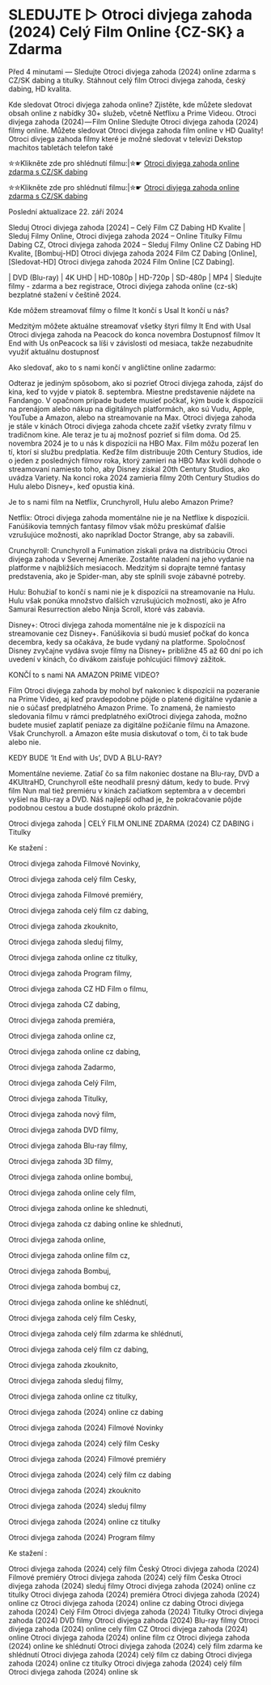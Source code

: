 # SLEDUJTE ▷ Otroci divjega zahoda (2024) Celý Film Online {CZ-SK} a Zdarma

Před 4 minutami — Sledujte Otroci divjega zahoda (2024) online zdarma s CZ/SK dabing a titulky. Stáhnout celý film Otroci divjega zahoda, český dabing, HD kvalita.

Kde sledovat Otroci divjega zahoda online? Zjistěte, kde můžete sledovat obsah online z nabídky 30+ služeb, včetně Netflixu a Prime Videou. Otroci divjega zahoda (2024) — Film Online Sledujte Otroci divjega zahoda (2024) filmy online. Můžete sledovat Otroci divjega zahoda film online v HD Quality! Otroci divjega zahoda filmy které je možné sledovat v televizi Dekstop machitos tabletách telefon také


✮✮Klikněte zde pro shlédnutí filmu:|✮☛ [Otroci divjega zahoda online zdarma s CZ/SK dabing](https://crotx.online/sk/movie/1154304/otroci-divjega-zahoda.github)

✮✮Klikněte zde pro shlédnutí filmu:|✮☛ [Otroci divjega zahoda online zdarma s CZ/SK dabing](https://crotx.online/sk/movie/1154304/otroci-divjega-zahoda.github)

Poslední aktualizace 22. září 2024


Sleduj Otroci divjega zahoda [2024] – Celý Film CZ Dabing HD Kvalite | Sleduj Filmy Online, Otroci divjega zahoda 2024 – Online Titulky Filmu Dabing CZ, Otroci divjega zahoda 2024 – Sleduj Filmy Online CZ Dabing HD Kvalite, [Bombuj-HD] Otroci divjega zahoda 2024 Film CZ Dabing [Online], [Sledovat-HD] Otroci divjega zahoda 2024 Film Online [CZ Dabing].

| DVD (Blu-ray) | 4K UHD | HD-1080p | HD-720p | SD-480p | MP4 | Sledujte filmy - zdarma a bez registrace, Otroci divjega zahoda online (cz-sk) bezplatné stažení v češtině 2024.

Kde môžem streamovať filmy o filme It končí s Usal It končí u nás?

Medzitým môžete aktuálne streamovať všetky štyri filmy It End with Usal Otroci divjega zahoda na Peacock do konca novembra Dostupnosť filmov It End with Us onPeacock sa líši v závislosti od mesiaca, takže nezabudnite využiť aktuálnu dostupnosť

Ako sledovať, ako to s nami končí v angličtine online zadarmo:

Odteraz je jediným spôsobom, ako si pozrieť Otroci divjega zahoda, zájsť do kina, keď to vyjde v piatok 8. septembra. Miestne predstavenie nájdete na Fandango. V opačnom prípade budete musieť počkať, kým bude k dispozícii na prenájom alebo nákup na digitálnych platformách, ako sú Vudu, Apple, YouTube a Amazon, alebo na streamovanie na Max. Otroci divjega zahoda je stále v kinách Otroci divjega zahoda chcete zažiť všetky zvraty filmu v tradičnom kine. Ale teraz je tu aj možnosť pozrieť si film doma. Od 25. novembra 2024 je to u nás k dispozícii na HBO Max. Film môžu pozerať len tí, ktorí si službu predplatia. Keďže film distribuuje 20th Century Studios, ide o jeden z posledných filmov roka, ktorý zamieri na HBO Max kvôli dohode o streamovaní namiesto toho, aby Disney získal 20th Century Studios, ako uvádza Variety. Na konci roka 2024 zamieria filmy 20th Century Studios do Hulu alebo Disney+, keď opustia kiná.

Je to s nami film na Netflix, Crunchyroll, Hulu alebo Amazon Prime?

Netflix: Otroci divjega zahoda momentálne nie je na Netflixe k dispozícii. Fanúšikovia temných fantasy filmov však môžu preskúmať ďalšie vzrušujúce možnosti, ako napríklad Doctor Strange, aby sa zabavili.

Crunchyroll: Crunchyroll a Funimation získali práva na distribúciu Otroci divjega zahoda v Severnej Amerike. Zostaňte naladení na jeho vydanie na platforme v najbližších mesiacoch. Medzitým si doprajte temné fantasy predstavenia, ako je Spider-man, aby ste splnili svoje zábavné potreby.

Hulu: Bohužiaľ to končí s nami nie je k dispozícii na streamovanie na Hulu. Hulu však ponúka množstvo ďalších vzrušujúcich možností, ako je Afro Samurai Resurrection alebo Ninja Scroll, ktoré vás zabavia.

Disney+: Otroci divjega zahoda momentálne nie je k dispozícii na streamovanie cez Disney+. Fanúšikovia si budú musieť počkať do konca decembra, kedy sa očakáva, že bude vydaný na platforme. Spoločnosť Disney zvyčajne vydáva svoje filmy na Disney+ približne 45 až 60 dní po ich uvedení v kinách, čo divákom zaisťuje pohlcujúci filmový zážitok.

KONČÍ to s nami NA AMAZON PRIME VIDEO?

Film Otroci divjega zahoda by mohol byť nakoniec k dispozícii na pozeranie na Prime Video, aj keď pravdepodobne pôjde o platené digitálne vydanie a nie o súčasť predplatného Amazon Prime. To znamená, že namiesto sledovania filmu v rámci predplatného exiOtroci divjega zahoda, možno budete musieť zaplatiť peniaze za digitálne požičanie filmu na Amazone. Však Crunchyroll. a Amazon ešte musia diskutovať o tom, či to tak bude alebo nie.

KEDY BUDE ‘It End with Us’, DVD A BLU-RAY?

Momentálne nevieme. Zatiaľ čo sa film nakoniec dostane na Blu-ray, DVD a 4KUltraHD, Crunchyroll ešte neodhalil presný dátum, kedy to bude. Prvý film Nun mal tiež premiéru v kinách začiatkom septembra a v decembri vyšiel na Blu-ray a DVD. Náš najlepší odhad je, že pokračovanie pôjde podobnou cestou a bude dostupné okolo prázdnin.

Otroci divjega zahoda | CELÝ FILM ONLINE ZDARMA (2024) CZ DABING i Titulky

Ke stažení :

Otroci divjega zahoda Filmové Novinky,

Otroci divjega zahoda celý film Cesky,

Otroci divjega zahoda Filmové premiéry,

Otroci divjega zahoda celý film cz dabing,

Otroci divjega zahoda zkouknito,

Otroci divjega zahoda sleduj filmy,

Otroci divjega zahoda online cz titulky,

Otroci divjega zahoda Program filmy,

Otroci divjega zahoda CZ HD Film o filmu,

Otroci divjega zahoda CZ dabing,

Otroci divjega zahoda premiéra,

Otroci divjega zahoda online cz,

Otroci divjega zahoda online cz dabing,

Otroci divjega zahoda Zadarmo,

Otroci divjega zahoda Celý Film,

Otroci divjega zahoda Titulky,

Otroci divjega zahoda nový film,

Otroci divjega zahoda DVD filmy,

Otroci divjega zahoda Blu-ray filmy,

Otroci divjega zahoda 3D filmy,

Otroci divjega zahoda online bombuj,

Otroci divjega zahoda online cely film,

Otroci divjega zahoda online ke shlednuti,

Otroci divjega zahoda cz dabing online ke shlednuti,

Otroci divjega zahoda online,

Otroci divjega zahoda online film cz,

Otroci divjega zahoda Bombuj,

Otroci divjega zahoda bombuj cz,

Otroci divjega zahoda online ke shlédnutí,

Otroci divjega zahoda celý film Cesky,

Otroci divjega zahoda celý film zdarma ke shlédnutí,

Otroci divjega zahoda celý film cz dabing,

Otroci divjega zahoda zkouknito,

Otroci divjega zahoda sleduj filmy,

Otroci divjega zahoda online cz titulky,

Otroci divjega zahoda (2024) online cz dabing

Otroci divjega zahoda (2024) Filmové Novinky

Otroci divjega zahoda (2024) celý film Cesky

Otroci divjega zahoda (2024) Filmové premiéry

Otroci divjega zahoda (2024) celý film cz dabing

Otroci divjega zahoda (2024) zkouknito

Otroci divjega zahoda (2024) sleduj filmy

Otroci divjega zahoda (2024) online cz titulky

Otroci divjega zahoda (2024) Program filmy

Ke stažení :

Otroci divjega zahoda (2024) celý film Český Otroci divjega zahoda (2024) Filmové premiéry Otroci divjega zahoda (2024) celý film Česka Otroci divjega zahoda (2024) sleduj filmy Otroci divjega zahoda (2024) online cz titulky Otroci divjega zahoda (2024) premiéra Otroci divjega zahoda (2024) online cz Otroci divjega zahoda (2024) online cz dabing Otroci divjega zahoda (2024) Celý Film Otroci divjega zahoda (2024) Titulky Otroci divjega zahoda (2024) DVD filmy Otroci divjega zahoda (2024) Blu-ray filmy Otroci divjega zahoda (2024) online cely film CZ Otroci divjega zahoda (2024) online Otroci divjega zahoda (2024) online film cz Otroci divjega zahoda (2024) online ke shlédnutí Otroci divjega zahoda (2024) celý film zdarma ke shlédnutí Otroci divjega zahoda (2024) celý film cz dabing Otroci divjega zahoda (2024) online cz titulky Otroci divjega zahoda (2024) celý film Otroci divjega zahoda (2024) online sk
